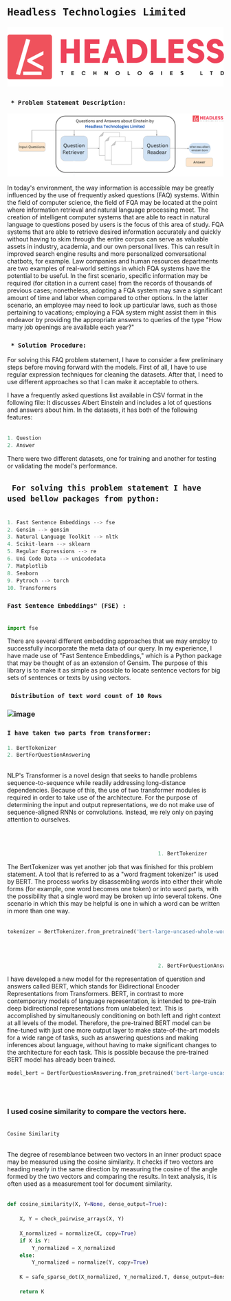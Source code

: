 <h1><code>Headless Technologies Limited</code></h1>

<img src="https://github.com/ahammadmejbah/Headless-Technologies-Limited/blob/main/Images/HL_Logo_horizontal_PNG_File.png" alt="Logo">

<h3><code> * Problem Statement Description:</code></h3>

<img src="https://github.com/ahammadmejbah/Headless-Technologies-Limited/blob/main/Images/Question%20Retriever.png" alt="Logo">

In today's environment, the way information is accessible may be greatly influenced by the use of frequently asked questions (FAQ) systems. Within the field of computer science, the field of FQA may be located at the point where information retrieval and natural language processing meet. The creation of intelligent computer systems that are able to react in natural language to questions posed by users is the focus of this area of study. FQA systems that are able to retrieve desired information accurately and quickly without having to skim through the entire corpus can serve as valuable assets in industry, academia, and our own personal lives. This can result in improved search engine results and more personalized conversational chatbots, for example. Law companies and human resources departments are two examples of real-world settings in which FQA systems have the potential to be useful. In the first scenario, specific information may be required (for citation in a current case) from the records of thousands of previous cases; nonetheless, adopting a FQA system may save a significant amount of time and labor when compared to other options. In the latter scenario, an employee may need to look up particular laws, such as those pertaining to vacations; employing a FQA system might assist them in this endeavor by providing the appropriate answers to queries of the type "How many job openings are available each year?"


<h3><code> * Solution Procedure: </code></h3>
        
For solving this FAQ problem statement, I have to consider a few preliminary steps before moving forward with the models. First of all, I have to use regular expression techniques for cleaning the datasets. After that, I need to use different approaches so that I can make it acceptable to others.

I have a frequently asked questions list available in CSV format in the following file: It discusses Albert Einstein and includes a lot of questions and answers about him. In the datasets, it has both of the following features:


``` python

1. Question
2. Answer

```

There were two different datasets, one for training and another for testing or validating the model's performance.


<h2><code> For solving this problem statement I have used bellow packages from python:</code></h2>

``` python

1. Fast Sentence Embeddings --> fse
2. Gensim --> gensim
3. Natural Language Toolkit --> nltk
4. Scikit-learn --> sklearn
5. Regular Expressions --> re
6. Uni Code Data --> unicodedata
7. Matplotlib 
8. Seaborn 
9. Pytroch --> torch
10. Transformers

```

<h3><code>Fast Sentence Embeddings" (FSE) :</code></h3>

``` python

import fse

```

There are several different embedding approaches that we may employ to successfully incorporate the meta data of our query. In my experience, I have made use of "Fast Sentence Embeddings," which is a Python package that may be thought of as an extension of Gensim. The purpose of this library is to make it as simple as possible to locate sentence vectors for big sets of sentences or texts by using vectors.




<h3> <code> Distribution of text word count of 10 Rows </code><h3>

<img width="702" alt="image" src="https://user-images.githubusercontent.com/56669333/201469851-c5d1010b-a1c4-467b-850d-00de3716b5af.png">












<h3><code>I have taken two parts from transformer:</code></h3>

``` python
1. BertTokenizer
2. BertForQuestionAnswering
        
```

NLP's Transformer is a novel design that seeks to handle problems sequence-to-sequence while readily addressing long-distance dependencies. Because of this, the use of two transformer modules is required in order to take use of the architecture. For the purpose of determining the input and output representations, we do not make use of sequence-aligned RNNs or convolutions. Instead, we rely only on paying attention to ourselves.

</br>
</br>

``` python
                                                 1. BertTokenizer
```


The BertTokenizer was yet another job that was finished for this problem statement. A tool that is referred to as a "word fragment tokenizer" is used by BERT. The process works by disassembling words into either their whole forms (for example, one word becomes one token) or into word parts, with the possibility that a single word may be broken up into several tokens. One scenario in which this may be helpful is one in which a word can be written in more than one way.

``` python

tokenizer = BertTokenizer.from_pretrained('bert-large-uncased-whole-word-masking-finetuned-squad')

```
</br>
</br>

``` python
                                                 2. BertForQuestionAnswering
```

I have developed a new model for the representation of querstion and answers called BERT, which stands for Bidirectional Encoder Representations from Transformers. BERT, in contrast to more contemporary models of language representation, is intended to pre-train deep bidirectional representations from unlabeled text. This is accomplished by simultaneously conditioning on both left and right context at all levels of the model. Therefore, the pre-trained BERT model can be fine-tuned with just one more output layer to make state-of-the-art models for a wide range of tasks, such as answering questions and making inferences about language, without having to make significant changes to the architecture for each task. This is possible because the pre-trained BERT model has already been trained.

``` python
model_bert = BertForQuestionAnswering.from_pretrained('bert-large-uncased-whole-word-masking-finetuned-squad')

```
</br>
</br>

<h3>I used cosine similarity to compare the vectors here.</h2>

``` python

Cosine Similarity
                        
```

The degree of resemblance between two vectors in an inner product space may be measured using the cosine similarity. It checks if two vectors are heading nearly in the same direction by measuring the cosine of the angle formed by the two vectors and comparing the results. In text analysis, it is often used as a measurement tool for document similarity.


``` python

def cosine_similarity(X, Y=None, dense_output=True):

    X, Y = check_pairwise_arrays(X, Y)

    X_normalized = normalize(X, copy=True)
    if X is Y:
        Y_normalized = X_normalized
    else:
        Y_normalized = normalize(Y, copy=True)

    K = safe_sparse_dot(X_normalized, Y_normalized.T, dense_output=dense_output)

    return K

```
